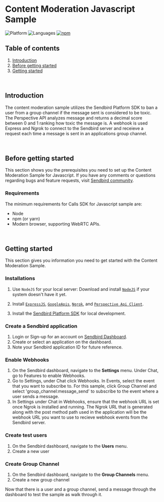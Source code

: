 # Content Moderation Javascript Sample

![Platform](https://img.shields.io/badge/platform-JAVASCRIPT-orange.svg)
![Languages](https://img.shields.io/badge/language-JAVASCRIPT-orange.svg)
[![npm](https://img.shields.io/npm/v/sendbird.svg?style=popout&colorB=red)](https://www.npmjs.com/package/sendbird)

## Table of contents

  1. [Introduction](#introduction)
  1. [Before getting started](#before-getting-started)
  1. [Getting started](#getting-started)

<br />

## Introduction

The content moderation sample utilizes the Sendbird Platform SDK to ban a user from a group channel if the message sent is considered to be toxic. The Perspective API analyzes message and returns a decimal score between 0 and 1 ranking how toxic the message is. A webhook is used  Express and Ngrok to connect to the Sendbird server and receieve a request each time a message is sent in an applications group channel.

<br />

## Before getting started

This section shows you the prerequisites you need to set up the Content Moderation Sample for Javascript. If you have any comments or questions regarding bugs and feature requests, visit [Sendbird community](https://community.sendbird.com).

### Requirements

The minimum requirements for Calls SDK for Javascript sample are: 

- Node
- npm (or yarn)
- Modern browser, supporting WebRTC APIs.

<br />

## Getting started

This section gives you information you need to get started with the Content Moderation Sample.

### Installations

1. Use `NodeJS` for your local server: Download and install [`NodeJS`](https://nodejs.org/en/) if your system doesn't have it yet. 

2. Install [`ExpressJS`](https://expressjs.com/), [`GoogleApis`](https://www.npmjs.com/package/googleapis), [`Ngrok`](https://ngrok.com/), and [`Perspective Api Client`](https://github.com/sloria/perspective-api-client).

3. Install the [Sendbird Platform SDK](https://github.com/sendbird/sendbird-platform-sdk-javascript#-local-development) for local development.

### Create a Sendbird application

1. Login or Sign-up for an account on [Sendbird Dashboard](https://dashboard.sendbird.com).
2. Create or select an application on the dashboard.
3. Note your Sendbird application ID for future reference.

### Enable Webhooks

1. On the Sendbird dashboard, navigate to the **Settings** menu. Under Chat, go to Features to enable Webhooks.
2. Go to Settings, under Chat click Webhooks. In Events, select the event that you want to subscribe to. For this sample, click Group Channel and select 'group_channel:message_send' to subscribe to the event where a user sends a message.
3. In Settings under Chat in Webhooks, ensure that the webhook URL is set once Ngrok is installed and running. The Ngrok URL that is generated along with the post method path used in the application will be the webhook URL you want to use to recieve webhook events from the Sendbird server. 

### Create test users

1. On the Sendbird dashboard, navigate to the **Users** menu.
2. Create a new user

### Create Group Channel

1. On the Sendbird dashboard, navigate to the **Group Channels** menu.
2. Create a new group channel

Now that there is a user and a group channel, send a message through the dashboard to test the sample as walk through it.
